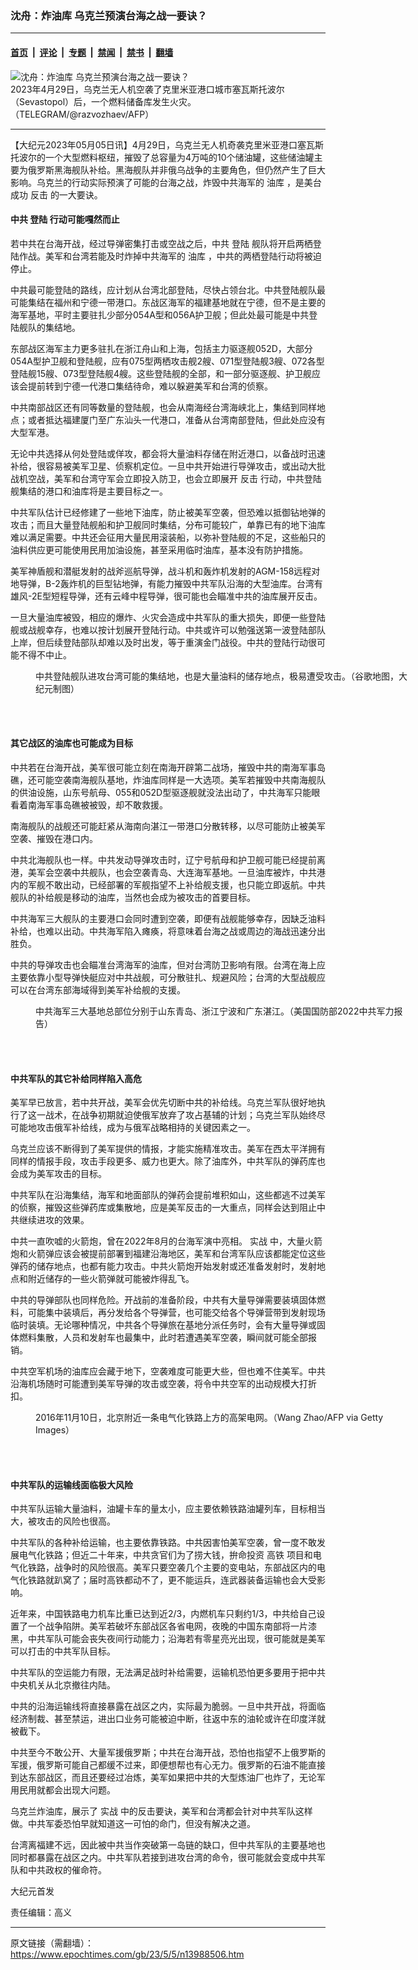 ### 沈舟：炸油库 乌克兰预演台海之战一要诀？

---

#### [首页](../../../..?n13988506) &nbsp;|&nbsp; [评论](../../../../../epoch-comment?n13988506) &nbsp;|&nbsp; [专题](../../../../../epoch-special?n13988506) &nbsp;|&nbsp; [禁闻](../../../../../epoch-news?n13988506) &nbsp;|&nbsp; [禁书](../../../../../books?n13988506) &nbsp;|&nbsp; [翻墙](https://github.com/gfw-breaker/nogfw/blob/master/README.md?n13988506)


<div><img alt="沈舟：炸油库 乌克兰预演台海之战一要诀？" class="attachment-djy_600_400 size-djy_600_400 wp-post-image" src="https://i.epochtimes.com/assets/uploads/2023/04/id13984485-000_33E427J-600x400.jpg"/>
<div class="caption">
 2023年4月29日，乌克兰无人机空袭了克里米亚港口城市塞瓦斯托波尔（Sevastopol）后，一个燃料储备库发生火灾。（TELEGRAM/@razvozhaev/AFP）
</div></div><hr/><div class="post_content" id="artbody" itemprop="articleBody">
 <!-- article content begin -->
 <p>
  【大纪元2023年05月05日讯】4月29日，乌克兰无人机奇袭克里米亚港口塞瓦斯托波尔的一个大型燃料枢纽，摧毁了总容量为4万吨的10个储油罐，这些储油罐主要为俄罗斯黑海舰队补给。黑海舰队并非俄乌战争的主要角色，但仍然产生了巨大影响。乌克兰的行动实际预演了可能的台海之战，炸毁中共海军的
  <ok href="https://www.epochtimes.com/gb/tag/%E6%B2%B9%E5%BA%93.html">
   油库
  </ok>
  ，是美台成功
  <ok href="https://www.epochtimes.com/gb/tag/%E5%8F%8D%E5%87%BB.html">
   反击
  </ok>
  的一大要诀。
 </p>
 <h4>
  中共
  <ok href="https://www.epochtimes.com/gb/tag/%E7%99%BB%E9%99%86.html">
   登陆
  </ok>
  行动可能嘎然而止
 </h4>
 <p>
  若中共在台海开战，经过导弹密集打击或空战之后，中共
  <ok href="https://www.epochtimes.com/gb/tag/%E7%99%BB%E9%99%86.html">
   登陆
  </ok>
  舰队将开启两栖登陆作战。美军和台湾若能及时炸掉中共海军的
  <ok href="https://www.epochtimes.com/gb/tag/%E6%B2%B9%E5%BA%93.html">
   油库
  </ok>
  ，中共的两栖登陆行动将被迫停止。
 </p>
 <p>
  中共最可能登陆的路线，应计划从台湾北部登陆，尽快占领台北。中共登陆舰队最可能集结在福州和宁德一带港口。东战区海军的福建基地就在宁德，但不是主要的海军基地，平时主要驻扎少部分054A型和056A护卫舰；但此处最可能是中共登陆舰队的集结地。
 </p>
 <p>
  东部战区海军主力更多驻扎在浙江舟山和上海，包括主力驱逐舰052D，大部分054A型护卫舰和登陆舰，应有075型两栖攻击舰2艘、071型登陆舰3艘、072各型登陆舰15艘、073型登陆舰4艘。这些登陆舰的全部，和一部分驱逐舰、护卫舰应该会提前转到宁德一代港口集结待命，难以躲避美军和台湾的侦察。
 </p>
 <p>
  中共南部战区还有同等数量的登陆舰，也会从南海经台湾海峡北上，集结到同样地点；或者抵达福建厦门至广东汕头一代港口，准备从台湾南部登陆，但此处应没有大型军港。
 </p>
 <p>
  无论中共选择从何处登陆或佯攻，都会将大量油料存储在附近港口，以备战时迅速补给，很容易被美军卫星、侦察机定位。一旦中共开始进行导弹攻击，或出动大批战机空战，美军和台湾守军会立即投入防卫，也会立即展开
  <ok href="https://www.epochtimes.com/gb/tag/%E5%8F%8D%E5%87%BB.html">
   反击
  </ok>
  行动，中共登陆舰集结的港口和油库将是主要目标之一。
 </p>
 <p>
  中共军队估计已经修建了一些地下油库，防止被美军空袭，但恐难以抵御钻地弹的攻击；而且大量登陆舰船和护卫舰同时集结，分布可能较广，单靠已有的地下油库难以满足需要。中共还会征用大量民用滚装船，以弥补登陆舰的不足，这些船只的油料供应更可能使用民用加油设施，甚至采用临时油库，基本没有防护措施。
 </p>
 <p>
  美军神盾舰和潜艇发射的战斧巡航导弹，战斗机和轰炸机发射的AGM-158远程对地导弹，B-2轰炸机的巨型钻地弹，有能力摧毁中共军队沿海的大型油库。台湾有雄风-2E型短程导弹，还有云峰中程导弹，很可能也会瞄准中共的油库展开反击。
 </p>
 <p>
  一旦大量油库被毁，相应的爆炸、火灾会造成中共军队的重大损失，即便一些登陆舰或战舰幸存，也难以按计划展开登陆行动。中共或许可以勉强送第一波登陆部队上岸，但后续登陆部队却难以及时出发，等于重演金门战役。中共的登陆行动很可能不得不中止。
 </p>
 <figure aria-describedby="caption-attachment-13988514" class="wp-caption aligncenter" id="attachment_13988514" style="width: 600px">
  <ok href="https://i.epochtimes.com/assets/uploads/2023/05/id13988514-PLA-oil-tank-location_20230504.jpg" target="_blank">
   <img alt="" class="size-large wp-image-13988514" src="https://i.epochtimes.com/assets/uploads/2023/05/id13988514-PLA-oil-tank-location_20230504-600x416.jpg"/>
  </ok>
  <br/><figcaption class="wp-caption-text" id="caption-attachment-13988514">
   中共登陆舰队进攻台湾可能的集结地，也是大量油料的储存地点，极易遭受攻击。（谷歌地图，大纪元制图）
  </figcaption><br/>
 </figure><br/>
 <h4>
  其它战区的油库也可能成为目标
 </h4>
 <p>
  中共若在台海开战，美军很可能立刻在南海开辟第二战场，摧毁中共的南海军事岛礁，还可能空袭南海舰队基地，炸油库同样是一大选项。美军若摧毁中共南海舰队的供油设施，山东号航母、055和052D型驱逐舰就没法出动了，中共海军只能眼看着南海军事岛礁被被毁，却不敢救援。
 </p>
 <p>
  南海舰队的战舰还可能赶紧从海南向湛江一带港口分散转移，以尽可能防止被美军空袭、摧毁在港口内。
 </p>
 <p>
  中共北海舰队也一样。中共发动导弹攻击时，辽宁号航母和护卫舰可能已经提前离港，美军会空袭中共舰队，也会空袭青岛、大连海军基地。一旦油库被炸，中共港内的军舰不敢出动，已经部署的军舰指望不上补给舰支援，也只能立即返航。中共舰队的补给舰是移动的油库，当然也会成为被攻击的首要目标。
 </p>
 <p>
  中共海军三大舰队的主要港口会同时遭到空袭，即便有战舰能够幸存，因缺乏油料补给，也难以出动。中共海军陷入瘫痪，将意味着台海之战或周边的海战迅速分出胜负。
 </p>
 <p>
  中共的导弹攻击也会瞄准台湾海军的油库，但对台湾防卫影响有限。台湾在海上应主要依靠小型导弹快艇应对中共战舰，可分散驻扎、规避风险；台湾的大型战舰应可以在台湾东部海域得到美军补给舰的支援。
 </p>
 <figure aria-describedby="caption-attachment-13988515" class="wp-caption aligncenter" id="attachment_13988515" style="width: 600px">
  <ok href="https://i.epochtimes.com/assets/uploads/2023/05/id13988515-PLA-Navy-major-base_2022.jpg" target="_blank">
   <img alt="" class="size-large wp-image-13988515" src="https://i.epochtimes.com/assets/uploads/2023/05/id13988515-PLA-Navy-major-base_2022-600x649.jpg"/>
  </ok>
  <br/><figcaption class="wp-caption-text" id="caption-attachment-13988515">
   中共海军三大基地总部位分别于山东青岛、浙江宁波和广东湛江。（美国国防部2022中共军力报告）
  </figcaption><br/>
 </figure><br/>
 <h4>
  中共军队的其它补给同样陷入高危
 </h4>
 <p>
  美军早已放言，若中共开战，美军会优先切断中共的补给线。乌克兰军队很好地执行了这一战术，在战争初期就迫使俄军放弃了攻占基辅的计划；乌克兰军队始终尽可能地攻击俄军补给线，成为与俄军战略相持的关键因素之一。
 </p>
 <p>
  乌克兰应该不断得到了美军提供的情报，才能实施精准攻击。美军在西太平洋拥有同样的情报手段，攻击手段更多、威力也更大。除了油库外，中共军队的弹药库也会成为美军攻击的目标。
 </p>
 <p>
  中共军队在沿海集结，海军和地面部队的弹药会提前堆积如山，这些都逃不过美军的侦察，摧毁这些弹药库或集散地，应是美军反击的一大重点，同样会达到阻止中共继续进攻的效果。
 </p>
 <p>
  中共一直吹嘘的火箭炮，曾在2022年8月的台海军演中亮相。
  <ok href="https://www.epochtimes.com/gb/tag/%E5%AE%9E%E6%88%98.html">
   实战
  </ok>
  中，大量火箭炮和火箭弹应该会被提前部署到福建沿海地区，美军和台湾军队应该都能定位这些弹药的储存地点，也都有能力攻击。中共火箭炮开始发射或还准备发射时，发射地点和附近储存的一些火箭弹就可能被炸得乱飞。
 </p>
 <p>
  中共的导弹部队也同样危险。开战前的准备阶段，中共有大量导弹需要装填固体燃料，可能集中装填后，再分发给各个导弹营，也可能交给各个导弹营带到发射现场临时装填。无论哪种情况，中共各个导弹旅在基地分派任务时，会有大量导弹或固体燃料集散，人员和发射车也最集中，此时若遭遇美军空袭，瞬间就可能全部报销。
 </p>
 <p>
  中共空军机场的油库应会藏于地下，空袭难度可能更大些，但也难不住美军。中共沿海机场随时可能遭到美军导弹的攻击或空袭，将令中共空军的出动规模大打折扣。
 </p>
 <figure aria-describedby="caption-attachment-13988516" class="wp-caption aligncenter" id="attachment_13988516" style="width: 600px">
  <ok href="https://i.epochtimes.com/assets/uploads/2023/05/id13988516-GettyImages-622102776.jpg" target="_blank">
   <img alt="" class="size-large wp-image-13988516" src="https://i.epochtimes.com/assets/uploads/2023/05/id13988516-GettyImages-622102776-600x399.jpg"/>
  </ok>
  <br/><figcaption class="wp-caption-text" id="caption-attachment-13988516">
   2016年11月10日，北京附近一条电气化铁路上方的高架电网。（Wang Zhao/AFP via Getty Images）
  </figcaption><br/>
 </figure><br/>
 <h4>
  中共军队的运输线面临极大风险
 </h4>
 <p>
  中共军队运输大量油料，油罐卡车的量太小，应主要依赖铁路油罐列车，目标相当大，被攻击的风险也很高。
 </p>
 <p>
  中共军队的各种补给运输，也主要依靠铁路。中共因害怕美军空袭，曾一度不敢发展电气化铁路；但近二十年来，中共贪官们为了捞大钱，拚命投资
  <ok href="https://www.epochtimes.com/gb/tag/%E9%AB%98%E9%93%81.html">
   高铁
  </ok>
  项目和电气化铁路，战争时的风险很高。美军只要空袭几个主要的变电站，东部战区内的电气化铁路就趴窝了；届时高铁都动不了，更不能运兵，连武器装备运输也会大受影响。
 </p>
 <p>
  近年来，中国铁路电力机车比重已达到近2/3，内燃机车只剩约1/3，中共给自己设置了一个战争陷阱。美军若破坏东部战区各省电网，夜晚的中国东南部将一片漆黑，中共军队可能会丧失夜间行动能力；沿海若有零星亮光出现，很可能就是美军可以打击的中共军队目标。
 </p>
 <p>
  中共军队的空运能力有限，无法满足战时补给需要，运输机恐怕更多要用于把中共中央机关从北京撤往内陆。
 </p>
 <p>
  中共的沿海运输线将直接暴露在战区之内，实际最为脆弱。一旦中共开战，将面临经济制裁、甚至禁运，进出口业务可能被迫中断，往返中东的油轮或许在印度洋就被截下。
 </p>
 <p>
  中共至今不敢公开、大量军援俄罗斯；中共在台海开战，恐怕也指望不上俄罗斯的军援，俄罗斯可能自己都缓不过来，即便想帮也有心无力。俄罗斯的石油不能直接到达东部战区，而且还要经过冶炼，美军如果把中共的大型炼油厂也炸了，无论军用民用就都会出现大问题。
 </p>
 <p>
  乌克兰炸油库，展示了
  <ok href="https://www.epochtimes.com/gb/tag/%E5%AE%9E%E6%88%98.html">
   实战
  </ok>
  中的反击要诀，美军和台湾都会针对中共军队这样做。中共军委恐怕早就知道这一可怕的命门，但没有解决之道。
 </p>
 <p>
  台湾离福建不远，因此被中共当作突破第一岛链的缺口，但中共军队的主要基地也同时都暴露在战区之内。中共军队若接到进攻台湾的命令，很可能就会变成中共军队和中共政权的催命符。
 </p>
 <p>
  大纪元首发
 </p>
 <p>
  责任编辑：高义
 </p>
 <!-- article content end -->
 <div id="below_article_ad">
 </div>
</div>


---

原文链接（需翻墙）：https://www.epochtimes.com/gb/23/5/5/n13988506.htm